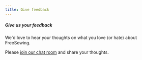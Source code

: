 ```yaml
---
title: Give feedback
---
```

<Note>

##### Give us your feedback

We'd love to hear your thoughts on what you love (or hate) about FreeSewing.

Please [join our chat room](https://gitter.im/freesewing/chat) and share your thoughts.

</Note>

